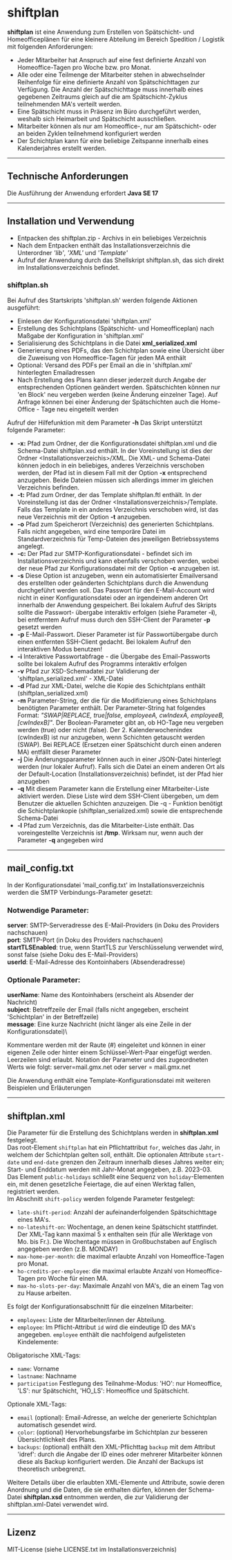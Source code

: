# shiftplan

**shiftplan** ist eine Anwendung zum Erstellen von Spätschicht- und Homeofficeplänen für eine kleinere Abteilung im 
Bereich Spedition / Logistik mit folgenden Anforderungen:

* Jeder Mitarbeiter hat Anspruch auf eine fest definierte Anzahl von Homeoffice-Tagen pro Woche bzw. pro Monat.
* Alle oder eine Teilmenge der Mitarbeiter stehen in abwechselnder Reihenfolge für eine definierte Anzahl von 
Spätschichttagen zur Verfügung. Die Anzahl der Spätschichttage muss innerhalb eines gegebenen Zeitraums gleich auf 
die am Spätschicht-Zyklus teilnehmenden MA's verteilt werden.
* Eine Spätschicht muss in Präsenz im Büro durchgeführt werden, weshalb sich Heimarbeit und Spätschicht ausschließen.
* Mitarbeiter können als nur am Homeoffice-, nur am Spätschicht- oder an beiden Zyklen teilnehmend konfiguriert werden
* Der Schichtplan kann für eine beliebige Zeitspanne innerhalb eines Kalenderjahres erstellt werden.

---
## Technische Anforderungen
Die Ausführung der Anwendung erfordert **Java SE 17** 

---
## Installation und Verwendung

* Entpacken des shiftplan.zip - Archivs in ein beliebiges Verzeichnis
* Nach dem Entpacken enthält das Installationsverzeichnis die Unterordner _'lib'_, _'XML'_ und _'Template'_
* Aufruf der Anwendung durch das Shellskript shiftplan.sh, das sich direkt im Installationsverzeichnis befindet.

### shiftplan.sh
Bei Aufruf des Startskripts 'shiftplan.sh' werden folgende Aktionen ausgeführt:
- Einlesen der Konfigurationsdatei 'shiftplan.xml'
- Erstellung des Schichtplans (Spätschicht- und Homeofficeplan) nach Maßgabe der Konfiguration in 'shiftplan.xml'
- Serialisierung des Schichtplans in die Datei **xml_serialized.xml**
- Generierung eines PDFs, das den Schichtplan sowie eine Übersicht über die Zuweisung von Homeoffice-Tagen für jeden MA enthält
- Optional: Versand des PDFs per Email an die in 'shiftplan.xml' hinterlegten Emailadressen
- Nach Erstellung des Plans kann dieser jederzeit durch Angabe der entsprechenden Optionen geändert werden. Spätschichten
  können nur 'en Block' neu vergeben werden (keine Änderung einzelner Tage). Auf Anfrage können bei einer Änderung der 
  Spätschichten auch die Home-Office - Tage neu eingeteilt werden


Aufruf der Hilfefunktion mit dem Parameter **-h**
Das Skript unterstützt folgende Parameter:
* **-x:** Pfad zum Ordner, der die Konfigurationsdatei shiftplan.xml und die Schema-Datei shiftplan.xsd enthält. In der
Voreinstellung ist dies der Ordner \<Installationsverzeichis\>/XML. Die XML- und Schema-Datei können jedoch in 
ein beliebiges, anderes Verzeichnis verschoben werden, der Pfad ist in diesem Fall mit der Option **-x** entsprechend 
anzugeben. Beide Dateien müssen sich allerdings immer im gleichen Verzeichnis befinden.
* **-t:** Pfad zum Ordner, der das Template shiftplan.ftl enthält. In der Voreinstellung ist das der Ordner
\<Installationsverzeichnis\>/Template. Falls das Template in ein anderes Verzeichnis verschoben wird, ist das neue
Verzeichnis mit der Option **-t** anzugeben.
* **-o** Pfad zum Speicherort (Verzeichnis) des generierten Schichtplans. Falls nicht angegeben, wird eine
temporäre Datei im Standardverzeichnis für Temp-Dateien des jeweiligen Betriebssystems angelegt.
* **-c:** Der Pfad zur SMTP-Konfigurationsdatei - befindet sich im Installationsverzeichnis und kann ebenfalls verschoben
werden, wobei der neue Pfad zur Konfigurationsdatei mit der Option **-c** anzugeben ist.
* **-s** Diese Option ist anzugeben, wenn ein automatisierter Emailversand des erstellten oder geänderten Schichtplans
durch die Anwendung durchgeführt werden soll. Das Passwort für den E-Mail-Account wird nicht in einer Konfigurationsdatei 
oder an irgendeinem anderen Ort innerhalb der Anwendung gespeichert. Bei lokalem Aufruf des Skripts sollte die Passwort-
übergabe interaktiv erfolgen (siehe Parameter **-i**), bei entferntem Aufruf muss durch den SSH-Client der Parameter
**-p** gesetzt werden
* **-p** E-Mail-Passwort. Dieser Parameter ist für Passwortübergabe durch einen entfernten SSH-Client gedacht. Bei 
lokalem Aufruf den interaktiven Modus benutzen!
* **-i** Interaktive Passwortabfrage - die Übergabe des Email-Passworts sollte bei lokalem Aufruf des Programms interaktiv 
erfolgen
* **-v** Pfad zur XSD-Schemadatei zur Validierung der 'shiftplan_serialized.xml' - XML-Datei
* **-d** Pfad zur XML-Datei, welche die Kopie des Schichtplans enthält (shiftplan_serialized.xml)
* **-m** Parameter-String, der die für die Modifizierung eines Schichtplans benötigten Parameter enthält. Der
Parameter-String hat folgendes Format: *"SWAP|REPLACE, true|false, employeeA, cwIndexA, employeeB, \[cwIndexB]"*. Der
Boolean-Parameter gibt an, ob HO-Tage neu vergeben werden (true) oder nicht (false). Der 2. Kalenderwochenindex
(cwIndexB) ist nur anzugeben, wenn Schichten getauscht werden (SWAP). Bei REPLACE (Ersetzen einer Spätschicht durch einen
anderen MA) entfällt dieser Parameter
* **-j** Die Änderungsparameter können auch in einer JSON-Datei hinterlegt werden (nur lokaler Aufruf). Falls sich die 
Datei an einem anderen Ort als der Default-Location (Installationsverzeichnis) befindet, ist der Pfad hier anzugeben
* **-q** Mit diesem Parameter kann die Erstellung einer Mitarbeiter-Liste aktiviert werden. Diese Liste wird dem SSH-Client
übergeben, um dem Benutzer die aktuellen Schichten anzuzeigen. Die -q - Funktion benötigt die Schichtplankopie
(shiftplan_serialized.xml) sowie die entsprechende Schema-Datei
* **-l** Pfad zum Verzeichnis, das die Mitarbeiter-Liste enthält. Das voreingestellte Verzeichnis ist **/tmp**. Wirksam
nur, wenn auch der Parameter **-q** angegeben wird

---
## mail_config.txt
In der Konfigurationsdatei 'mail_config.txt' im Installationsverzeichnis werden die SMTP Verbindungs-Parameter
gesetzt:
### Notwendige Parameter:
**server**: SMTP-Serveradresse des E-Mail-Providers (in Doku des Providers nachschauen)\
**port**: SMTP-Port (in Doku des Providers nachschauen)\
**startTLSEnabled**: true, wenn StartTLS zur Verschlüsselung verwendet wird, sonst false (siehe Doku des E-Mail-Providers)\
**userId**: E-Mail-Adresse des Kontoinhabers (Absenderadresse)

### Optionale Parameter:
**userName**: Name des Kontoinhabers (erscheint als Absender der Nachricht)\
**subject**: Betreffzeile der Email (falls nicht angegeben, erscheint 'Schichtplan' in der Betreffzeile)\
**message**: Eine kurze Nachricht (nicht länger als eine Zeile in der Konfigurationsdatei)\

Kommentare werden mit der Raute (#) eingeleitet und können in einer eigenen Zeile oder hinter einem Schlüssel-Wert-Paar
eingefügt werden.
Leerzeilen sind erlaubt.
Notation der Parameter und des zugeordneten Werts wie folgt: server=mail.gmx.net oder server = mail.gmx.net

Die Anwendung enthält eine Template-Konfigurationsdatei mit weiteren Beispielen und Erläuterungen

---
## shiftplan.xml
Die Parameter für die Erstellung des Schichtplans werden in **shiftplan.xml** festgelegt.\
Das root-Element `shiftplan` hat ein Pflichtattribut `for`, welches das Jahr, in welchem der Schichtplan gelten
soll, enthält. Die optionalen Attribute `start-date` und `end-date` grenzen den Zeitraum innerhalb dieses Jahres
weiter ein; Start- und Enddatum werden mit Jahr-Monat angegeben, z.B. 2023-03.\
Das Element `public-holidays` schließt eine Sequenz von `holiday`-Elementen ein, mit denen gesetzliche Feiertage, die
auf einen Werktag fallen, registriert werden.\
Im Abschnitt `shift-policy` werden folgende Parameter festgelegt:
* `late-shift-period`: Anzahl der aufeinanderfolgenden Spätschichttage eines MA's.
* `no-lateshift-on`: Wochentage, an denen keine Spätschicht stattfindet. Der XML-Tag kann maximal 5 x enthalten sein
  (für alle Werktage von Mo. bis Fr.). Die Wochentage müssen in Großbuchstaben auf Englisch angegeben werden (z.B. MONDAY)
* `max-home-per-month`: die maximal erlaubte Anzahl von Homeoffice-Tagen pro Monat.
* `ho-credits-per-employee`: die maximal erlaubte Anzahl von Homeoffice-Tagen pro Woche für einen MA.
* `max-ho-slots-per-day`: Maximale Anzahl von MA's, die an einem Tag von zu Hause arbeiten.

Es folgt der Konfigurationsabschnitt für die einzelnen Mitarbeiter:
* `employees`: Liste der Mitarbeiter/innen der Abteilung.
* `employee`: Im Pflicht-Attribut `id` wird die eindeutige ID des MA's angegeben. `employee` enthält die nachfolgend 
aufgelisteten Kindelemente:

Obligatorische XML-Tags:
* `name`: Vorname
* `lastname`: Nachname
* `participation` Festlegung des Teilnahme-Modus: 'HO': nur Homeoffice, 'LS': nur Spätschicht,
'HO_LS': Homeoffice und Spätschicht.

Optionale XML-Tags:
* `email` (optional): Email-Adresse, an welche der generierte Schichtplan automatisch gesendet wird.
* `color`: (optional) Hervorhebungsfarbe im Schichtplan zur besseren Übersichtlichkeit des Plans.
* `backups`: (optional) enthält den XML-Pflichttag `backup` mit dem Attribut 'idref': durch die Angabe der ID eines oder
 mehrerer Mitarbeiter können diese als Backup konfiguriert werden. Die Anzahl der Backups ist theoretisch unbegrenzt.

Weitere Details über die erlaubten XML-Elemente und Attribute, sowie deren Anordnung und die Daten, die sie enthalten 
dürfen, können der Schema-Datei **shiftplan.xsd** entnommen werden, die zur Validierung der shiftplan.xml-Datei verwendet 
wird.

---
## Lizenz
MIT-License (siehe LICENSE.txt im Installationsverzeichnis)

